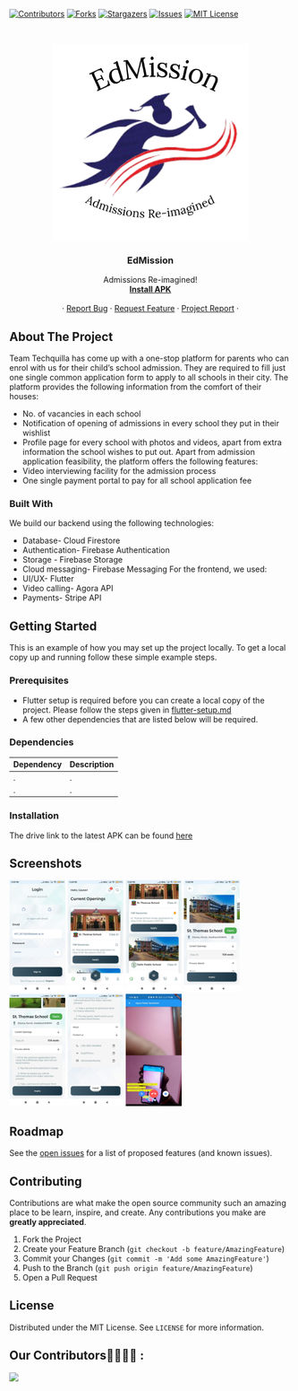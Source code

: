 <!-- PROJECT SHIELDS -->
<!--
*** Using markdown "reference style" links for readability.
*** Reference links are enclosed in brackets [ ] instead of parentheses ( ).
*** See the bottom of this document for the declaration of the reference variables
*** for contributors-url, forks-url, etc. This is an optional, concise syntax you may use.
*** https://www.markdownguide.org/basic-syntax/#reference-style-links
-->

[![Contributors][contributors-shield]][contributors-url]
[![Forks][forks-shield]][forks-url]
[![Stargazers][stars-shield]][stars-url]
[![Issues][issues-shield]][issues-url]
[![MIT License][license-shield]][license-url]


<!-- PROJECT LOGO -->
<br />
<p align="center">
    <img src="setup/logo.png" alt="Logo" width="350" height="350">

  <h3 align="center">EdMission</h3>

  <p align="center">
    Admissions Re-imagined!
    <br />
    <a href=""><strong>Install APK</strong></a>
    <br />
    <br />
    ·
    <a href="https://github.com/Vedantgupta2303/EdMission/issues/new">Report Bug</a>
    ·
    <a href="https://github.com/Vedantgupta2303/EdMission/issues/new">Request Feature</a>
    ·
    <a href="https://docs.google.com/document/d/1AvjmpZW3YEtSYxRsifFd0P2zuNfmUMBU4deRhDOUBUI/edit?usp=sharing">Project Report</a>
    ·
  </p>
</p>


<!-- ABOUT THE PROJECT -->
## About The Project

Team Techquilla has come up with a one-stop platform for parents who can enrol with us for their child’s school admission. They are required to fill just one single common application form to apply to all schools in their city. The platform provides the following information from the comfort of their houses:
* No. of vacancies in each school
* Notification of opening of admissions in every school they put in their wishlist
* Profile page for every school with photos and videos, apart from extra information the school wishes to put out.
Apart from admission application feasibility, the platform offers the following features:
* Video interviewing facility for the admission process
* One single payment portal to pay for all school application fee


### Built With

We build our backend using the following technologies:
* Database- Cloud Firestore
* Authentication- Firebase Authentication
* Storage - Firebase Storage
* Cloud messaging- Firebase Messaging
For the frontend, we used:
* UI/UX- Flutter
* Video calling- Agora API
* Payments- Stripe API



<!-- GETTING STARTED -->
## Getting Started

This is an example of how you may set up the project locally.
To get a local copy up and running follow these simple example steps.

### Prerequisites
* Flutter setup is required before you can create a local copy of the project. Please follow the steps given in [flutter-setup.md](setup/flutter-setup.md)
* A few other dependencies that are listed below will be required.

### Dependencies
|Dependency| Description|
|----------|------------|
| .|. |
| .|. |

### Installation
The drive link to the latest APK can be found [here](https://drive.google.com/)

<!-- USAGE EXAMPLES -->
## Screenshots

<img src="https://github.com/Vedantgupta2303/EdMission/blob/master/setup/login-ss.jpeg"  width="100" height="200">  <img src="https://github.com/Vedantgupta2303/EdMission/blob/master/setup/ss1.jpeg"  width="100" height="200">  <img src="https://github.com/Vedantgupta2303/EdMission/blob/master/setup/ss2.jpeg"  width="100" height="200">  <img src="https://github.com/Vedantgupta2303/EdMission/blob/master/setup/ss3.jpeg"  width="100" height="200">  <img src="https://github.com/Vedantgupta2303/EdMission/blob/master/setup/ss4.jpeg"  width="100" height="200">  <img src="https://github.com/Vedantgupta2303/EdMission/blob/master/setup/ss5.jpeg"  width="100" height="200">  <img src="https://github.com/Vedantgupta2303/EdMission/blob/master/setup/vc-ss.jpeg"  width="100" height="200">


<!-- ROADMAP -->
## Roadmap

See the [open issues](https://github.com/Vedantgupta2303/EdMission) for a list of proposed features (and known issues).



<!-- CONTRIBUTING -->
## Contributing

Contributions are what make the open source community such an amazing place to be learn, inspire, and create. Any contributions you make are **greatly appreciated**.

1. Fork the Project
2. Create your Feature Branch (`git checkout -b feature/AmazingFeature`)
3. Commit your Changes (`git commit -m 'Add some AmazingFeature'`)
4. Push to the Branch (`git push origin feature/AmazingFeature`)
5. Open a Pull Request



<!-- LICENSE -->
## License

Distributed under the MIT License. See `LICENSE` for more information.



<!-- ACKNOWLEDGEMENTS -->
## Our Contributors👩‍💻👨‍💻 :
<a href="https://github.com/Vedantgupta2303/EdMission/graphs/contributors">
  <img src="https://contributors-img.web.app/image?repo=Vedantgupta2303/EdMission" />
</a>



<!-- MARKDOWN LINKS & IMAGES -->
<!-- https://www.markdownguide.org/basic-syntax/#reference-style-links -->
[contributors-shield]: https://img.shields.io/github/contributors/Vedantgupta2303/EdMission.svg?style=for-the-badge
[contributors-url]: https://github.com/Vedantgupta2303/EdMission/graphs/contributors
[forks-shield]: https://img.shields.io/github/forks/Vedantgupta2303/EdMission.svg?style=for-the-badge
[forks-url]: https://github.com/Vedantgupta2303/EdMission/network/members
[stars-shield]: https://img.shields.io/github/stars/Vedantgupta2303/EdMission.svg?style=for-the-badge
[stars-url]: https://github.com/Vedantgupta2303/EdMission/stargazers
[issues-shield]: https://img.shields.io/github/issues/Vedantgupta2303/EdMission.svg?style=for-the-badge
[issues-url]: https://github.com/Vedantgupta2303/EdMission/issues
[license-shield]: https://img.shields.io/github/license/Vedantgupta2303/EdMission.svg?style=for-the-badge
[license-url]: https://github.com/Vedantgupta2303/EdMission/blob/master/LICENSE.txt
